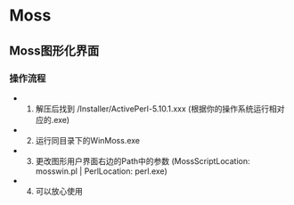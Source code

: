 # Moss

## Moss图形化界面

### 操作流程
- 1. 解压后找到 /Installer/ActivePerl-5.10.1.xxx (根据你的操作系统运行相对应的.exe)
- 2. 运行同目录下的WinMoss.exe
- 3. 更改图形用户界面右边的Path中的参数 (MossScriptLocation: mosswin.pl | PerlLocation: perl.exe)
- 4. 可以放心使用

